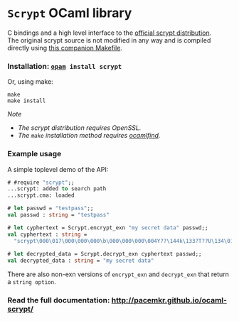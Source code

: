`Scrypt` OCaml library
======================

C bindings and a high level interface to the [official scrypt distribution](https://www.tarsnap.com/scrypt.html).  
The original scrypt source is not modified in any way and is compiled directly using [this companion Makefile](https://github.com/pacemkr/libscrypt).

### Installation: <code>[opam](http://opam.ocaml.org/) install scrypt</code>

Or, using make:

    make
    make install

_Note_
* _The scrypt distribution requires OpenSSL._
* _The `make` installation method requires [ocamlfind](http://projects.camlcity.org/projects/findlib.html)._

### Example usage

A simple toplevel demo of the API:

```ocaml
# #require "scrypt";;
...scrypt: added to search path
...scrypt.cma: loaded

# let passwd = "testpass";;
val passwd : string = "testpass"

# let cyphertext = Scrypt.encrypt_exn "my secret data" passwd;;
val cyphertext : string =
  "scrypt\000\017\000\000\000\b\000\000\000\004Y??\144k\133?T??U\134\019? \135?\011\139u\030_??6\137???\137:sA?\"?K1\138P\148I?\025?2]?U??s?7?۵\148[H?Y\026{?f???\029m?\130?\026?>\157'*?z?OH\019{6\006\028u\144??O\135|?\"?H\146<\127\030?\130?\012-R ??P???{{\023\018\146\151"
  
# let decrypted_data = Scrypt.decrypt_exn cyphertext passwd;;
val decrypted_data : string = "my secret data"
```

There are also non-exn versions of `encrypt_exn` and `decrypt_exn` that return a `string option`.

### Read the full documentation: http://pacemkr.github.io/ocaml-scrypt/
